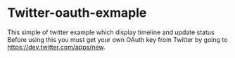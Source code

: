 Twitter-oauth-exmaple
=====================

This simple of twitter example which display timeline and update status
Before using this  you must get your own OAuth key from Twitter by 
going to https://dev.twitter.com/apps/new.
